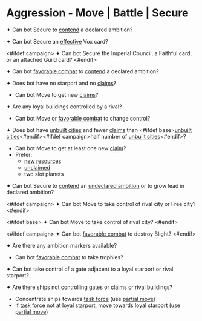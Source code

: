 # Aggression - Move | Battle | Secure

✦ <!-- priority=1 --> Can bot Secure to <ins>contend</ins> a declared ambition?

✦ <!-- priority=1.5 --> Can bot Secure an <ins>effective</ins> Vox card?

<#ifdef campaign>
✦ <!-- priority=2 --> Can bot Secure the Imperial Council, a Faithful card, or an attached Guild card?
<#endif>

✦ <!-- priority=2 --> Can bot <ins>favorable combat</ins> to <ins>contend</ins> a declared ambition?

✦ Does bot have no starport and no <ins>claims</ins>?

- <!-- priority=3 --> Can bot Move to get new <ins>claims</ins>?

✦ Are any loyal buildings controlled by a rival?

- <!-- priority=4 --> Can bot Move or <ins>favorable combat</ins> to change control?

✦ Does bot have <ins>unbuilt cities</ins> and fewer <ins>claims</ins> than <#ifdef base><ins>unbuilt cities</ins><#endif><#ifdef campaign>half number of <ins>unbuilt cities</ins><#endif>?

- <!-- priority=5 --> Can bot Move to get at least one new <ins>claim</ins>?
- Prefer:
	- <ins>new resources</ins>
	- <ins>unclaimed</ins>
	- two slot planets

✦ <!-- priority=6 --> Can bot Secure to <ins>contend</ins> an <ins>undeclared ambition</ins> or to grow lead in declared ambition?

<#ifdef campaign>
✦ <!-- priority=10 --> Can bot Move to take control of rival city or Free city?
<#endif>

<#ifdef base>
✦ <!-- priority=10 --> Can bot Move to take control of rival city?
<#endif>

<#ifdef campaign>
✦ Can bot <ins>favorable combat</ins> to destroy Blight?
<#endif>

✦ Are there any ambition markers available?

- Can bot <ins>favorable combat</ins> to take trophies?

✦ Can bot take control of a gate adjacent to a loyal starport or rival starport?

✦ Are there ships not controlling gates or <ins>claims</ins> or rival buildings?

- Concentrate ships towards <ins>task force</ins> (use <ins>partial move</ins>)
- If <ins>task force</ins> not at loyal starport, move towards loyal starport (use <ins>partial move</ins>)

<div class="pagebreak"> </div>
